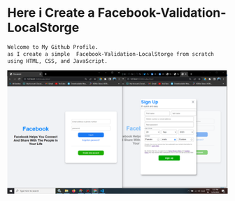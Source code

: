 # Here i Create a Facebook-Validation-LocalStorge
```
Welcome to My Github Profile.
as I create a simple  Facebook-Validation-LocalStorge from scratch using HTML, CSS, and JavaScript.
```
![image](https://github.com/ParagUnhale1998/Facebook-Validation-LocalStorge/blob/main/preview.png)
